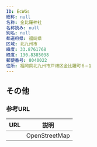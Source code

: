 ```yaml
---
ID: EcWGs
総称: null
名称: 金比羅神社
名称読み: null
別名: null
都道府県: 福岡県
区域: 北九州市
緯度: 33.8761768
経度: 130.8385038
郵便番号: 8040022
住所: 福岡県北九州市戸畑区金比羅町６−１
---
```


## その他

### 参考URL

| URL | 説明          |
| --- | ------------- |
|     | OpenStreetMap |
